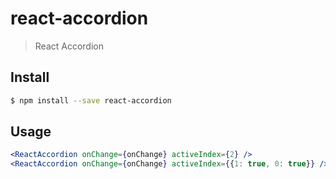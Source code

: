 # react-accordion

> React Accordion

## Install

```sh
$ npm install --save react-accordion
```

## Usage

```jsx
<ReactAccordion onChange={onChange} activeIndex={2} />
<ReactAccordion onChange={onChange} activeIndex={{1: true, 0: true}} />
```
